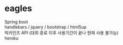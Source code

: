 # eagles
Spring boot  
handlebars / jquery / bootstrap / html5up  
빅카인즈 API (대회 종료 이후 사용기간이 끝나 현재 사용 불가능)  
heroku
